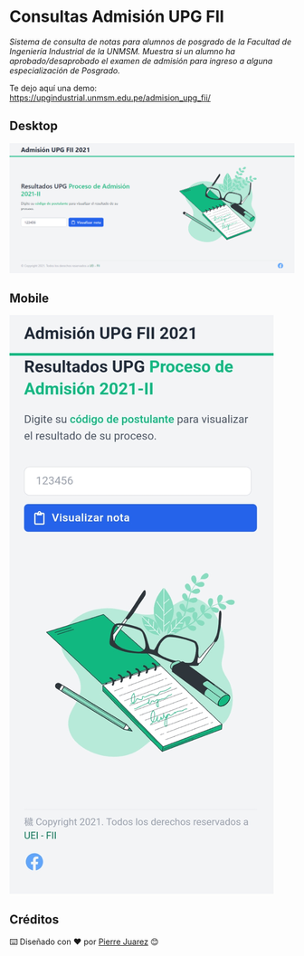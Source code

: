 # Consultas Admisión UPG FII

_Sistema de consulta de notas para alumnos de posgrado de la Facultad de Ingeniería Industrial de la UNMSM. Muestra si un alumno ha aprobado/desaprobado el examen de admisión para ingreso a alguna especialización de Posgrado._

Te dejo aquí una demo: <a href="https://upgindustrial.unmsm.edu.pe/admision_upg_fii/" target="_blank">https://upgindustrial.unmsm.edu.pe/admision_upg_fii/</a>

## Desktop

![Versión Desktop](Assets/img/screenshots/desktop.png?raw=true "Versión Desktop")

## Mobile

![Versión Mobile](Assets/img/screenshots/mobile.png?raw=true "Versión Mobile")

## Créditos

⌨️ Diseñado con ♥️ por [Pierre Juarez](https://www.linkedin.com/in/pierre-juarez/) 😊
